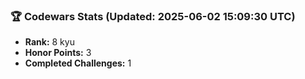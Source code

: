 ### 🏆 Codewars Stats (Updated: 2025-06-02 15:09:30 UTC)

- **Rank:** 8 kyu
- **Honor Points:** 3
- **Completed Challenges:** 1
